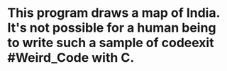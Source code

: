 # This program  draws a map of India. It's not possible for a human being to write such a sample of codeexit #Weird_Code with C.
